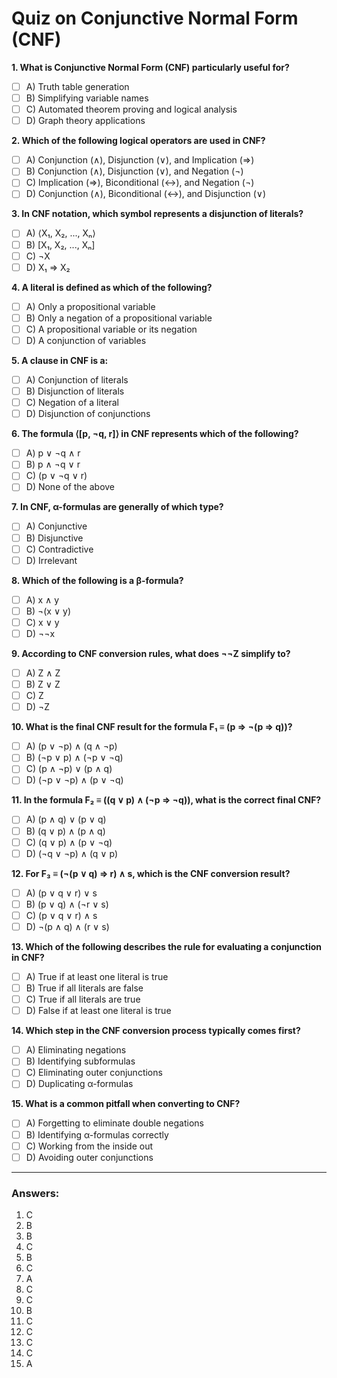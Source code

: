 # Quiz on Conjunctive Normal Form (CNF)

**1. What is Conjunctive Normal Form (CNF) particularly useful for?**
- [ ] A) Truth table generation
- [ ] B) Simplifying variable names
- [ ] C) Automated theorem proving and logical analysis
- [ ] D) Graph theory applications

**2. Which of the following logical operators are used in CNF?**
- [ ] A) Conjunction (∧), Disjunction (∨), and Implication (⇒)
- [ ] B) Conjunction (∧), Disjunction (∨), and Negation (¬)
- [ ] C) Implication (⇒), Biconditional (↔), and Negation (¬)
- [ ] D) Conjunction (∧), Biconditional (↔), and Disjunction (∨)

**3. In CNF notation, which symbol represents a disjunction of literals?**
- [ ] A) ⟨X₁, X₂, ..., Xₙ⟩
- [ ] B) [X₁, X₂, ..., Xₙ]
- [ ] C) ¬X
- [ ] D) X₁ ⇒ X₂

**4. A literal is defined as which of the following?**
- [ ] A) Only a propositional variable
- [ ] B) Only a negation of a propositional variable
- [ ] C) A propositional variable or its negation
- [ ] D) A conjunction of variables

**5. A clause in CNF is a:**
- [ ] A) Conjunction of literals
- [ ] B) Disjunction of literals
- [ ] C) Negation of a literal
- [ ] D) Disjunction of conjunctions

**6. The formula ⟨[p, ¬q, r]⟩ in CNF represents which of the following?**
- [ ] A) p ∨ ¬q ∧ r
- [ ] B) p ∧ ¬q ∨ r
- [ ] C) (p ∨ ¬q ∨ r)
- [ ] D) None of the above

**7. In CNF, α-formulas are generally of which type?**
- [ ] A) Conjunctive
- [ ] B) Disjunctive
- [ ] C) Contradictive
- [ ] D) Irrelevant

**8. Which of the following is a β-formula?**
- [ ] A) x ∧ y
- [ ] B) ¬(x ∨ y)
- [ ] C) x ∨ y
- [ ] D) ¬¬x

**9. According to CNF conversion rules, what does ¬¬Z simplify to?**
- [ ] A) Z ∧ Z
- [ ] B) Z ∨ Z
- [ ] C) Z
- [ ] D) ¬Z

**10. What is the final CNF result for the formula F₁ ≡ (p ⇒ ¬(p ⇒ q))?**
- [ ] A) (p ∨ ¬p) ∧ (q ∧ ¬p)
- [ ] B) (¬p ∨ p) ∧ (¬p ∨ ¬q)
- [ ] C) (p ∧ ¬p) ∨ (p ∧ q)
- [ ] D) (¬p ∨ ¬p) ∧ (p ∨ ¬q)

**11. In the formula F₂ ≡ ((q ∨ p) ∧ (¬p ⇒ ¬q)), what is the correct final CNF?**
- [ ] A) (p ∧ q) ∨ (p ∨ q)
- [ ] B) (q ∨ p) ∧ (p ∧ q)
- [ ] C) (q ∨ p) ∧ (p ∨ ¬q)
- [ ] D) (¬q ∨ ¬p) ∧ (q ∨ p)

**12. For F₃ ≡ (¬(p ∨ q) ⇒ r) ∧ s, which is the CNF conversion result?**
- [ ] A) (p ∨ q ∨ r) ∨ s
- [ ] B) (p ∨ q) ∧ (¬r ∨ s)
- [ ] C) (p ∨ q ∨ r) ∧ s
- [ ] D) ¬(p ∧ q) ∧ (r ∨ s)

**13. Which of the following describes the rule for evaluating a conjunction in CNF?**
- [ ] A) True if at least one literal is true
- [ ] B) True if all literals are false
- [ ] C) True if all literals are true
- [ ] D) False if at least one literal is true

**14. Which step in the CNF conversion process typically comes first?**
- [ ] A) Eliminating negations
- [ ] B) Identifying subformulas
- [ ] C) Eliminating outer conjunctions
- [ ] D) Duplicating α-formulas

**15. What is a common pitfall when converting to CNF?**
- [ ] A) Forgetting to eliminate double negations
- [ ] B) Identifying α-formulas correctly
- [ ] C) Working from the inside out
- [ ] D) Avoiding outer conjunctions

---

### Answers:
1. C  
2. B  
3. B  
4. C  
5. B  
6. C  
7. A  
8. C  
9. C  
10. B  
11. C  
12. C  
13. C  
14. C  
15. A  
